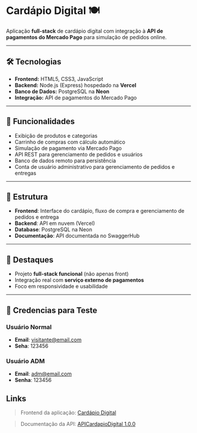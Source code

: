 # Cardápio Digital 🍽️

Aplicação **full-stack** de cardápio digital com integração à **API de pagamentos do Mercado Pago** para simulação de pedidos online.  

---

## 🛠️ Tecnologias

- **Frontend:** HTML5, CSS3, JavaScript  
- **Backend:** Node.js (Express) hospedado na **Vercel**  
- **Banco de Dados:** PostgreSQL na **Neon**  
- **Integração:** API de pagamentos do Mercado Pago  

---

## 🚀 Funcionalidades

- Exibição de produtos e categorias  
- Carrinho de compras com cálculo automático  
- Simulação de pagamento via Mercado Pago  
- API REST para gerenciamento de pedidos e usuários  
- Banco de dados remoto para persistência
- Conta de usuário administrativo para gerenciamento de pedidos e entregas

---

## 📂 Estrutura

- **Frontend**: Interface do cardápio, fluxo de compra e gerenciamento de pedidos e entrega  
- **Backend**: API em nuvem (Vercel)  
- **Database**: PostgreSQL na Neon
- **Documentação**: API documentada no SwaggerHub

---

## 🎯 Destaques

- Projeto **full-stack funcional** (não apenas front)  
- Integração real com **serviço externo de pagamentos** 
- Foco em responsividade e usabilidade  

---

## 🔑 Credencias para Teste

### Usuário Normal

- **Email**: visitante@email.com
- **Seha**: 123456

### Usuário ADM

- **Email**: adm@email.com
- **Senha**: 123456


## Links

> Frontend da aplicação: [Cardápio Digital](https://max-menu.vercel.app/)  

> Documentação da API: [APICardapioDigital 1.0.0](https://app.swaggerhub.com/apis-docs/MESMO245/APICardapioDigital/1.0.0)